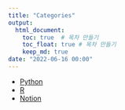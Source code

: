 ```yaml
---
title: "Categories"
output:
  html_document:
    toc: true  # 목차 만들기
    toc_float: true # 목차 만들기
    keep_md: true
date: "2022-06-16 00:00"
---
```




- [Python](https://sallyzmk.github.io/2022/06/16/Python_home/)
- [R](https://sallyzmk.github.io/2022/06/16/R_home/)
- [Notion](https://sallyzmk.github.io/2022/06/16/Notion_home/)
